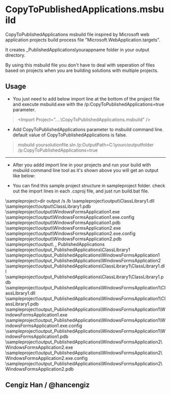 CopyToPublishedApplications.msbuild
===================================

CopyToPublishedApplications msbuild file inspired by Microsoft web application projects build process file "Microsoft.WebApplication.targets".

It creates _PublishedApplications\yourappname folder in your output directory. 

By using this msbuild file you don't have to deal with seperation of files based on projects when you are building solutions with multiple projects.

Usage
-----------------------
- You just need to add below import line at the bottom of the project file and execute msbuild.exe with the /p:CopyToPublishedApplications=true parameter.

>&lt;Import Project="..\..\CopyToPublishedApplications.msbuild" /&gt;

- Add CopyToPublishedApplications parameter to msbuild command line. default value of CopyToPublishedApplications is false.

>msbuild yoursolutionfile.sln /p:OutputPath=C:\yourcioutputfolder /p:CopyToPublishedApplications=true

-----------------------
- After you addd import line in your projects and run your build with msbuild command line tool as it's shown above you will get an output like below:

- You can find this sample project structure in sampleproject folder. check out the import lines in each .csproj file, and just run build.bat file.

\sampleproject>dir output /s /b
\sampleproject\output\ClassLibrary1.dll
\sampleproject\output\ClassLibrary1.pdb
\sampleproject\output\WindowsFormsApplication1.exe
\sampleproject\output\WindowsFormsApplication1.exe.config
\sampleproject\output\WindowsFormsApplication1.pdb
\sampleproject\output\WindowsFormsApplication2.exe
\sampleproject\output\WindowsFormsApplication2.exe.config
\sampleproject\output\WindowsFormsApplication2.pdb
\sampleproject\output\ _ PublishedApplications
\sampleproject\output\_PublishedApplications\ClassLibrary1
\sampleproject\output\_PublishedApplications\WindowsFormsApplication1
\sampleproject\output\_PublishedApplications\WindowsFormsApplication2
\sampleproject\output\_PublishedApplications\ClassLibrary1\ClassLibrary1.dll
\sampleproject\output\_PublishedApplications\ClassLibrary1\ClassLibrary1.pdb
\sampleproject\output\_PublishedApplications\WindowsFormsApplication1\ClassLibrary1.dll
\sampleproject\output\_PublishedApplications\WindowsFormsApplication1\ClassLibrary1.pdb
\sampleproject\output\_PublishedApplications\WindowsFormsApplication1\WindowsFormsApplication1.exe
\sampleproject\output\_PublishedApplications\WindowsFormsApplication1\WindowsFormsApplication1.exe.config
\sampleproject\output\_PublishedApplications\WindowsFormsApplication1\WindowsFormsApplication1.pdb
\sampleproject\output\_PublishedApplications\WindowsFormsApplication2\WindowsFormsApplication2.exe
\sampleproject\output\_PublishedApplications\WindowsFormsApplication2\WindowsFormsApplication2.exe.config
\sampleproject\output\_PublishedApplications\WindowsFormsApplication2\WindowsFormsApplication2.pdb


Cengiz Han / @hancengiz
-----------------------